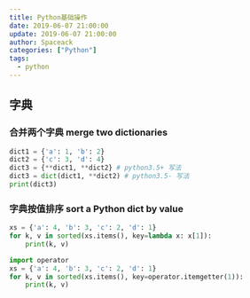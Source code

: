 ```yaml
---
title: Python基础操作
date: 2019-06-07 21:00:00
update: 2019-06-07 21:00:00
author: Spaceack
categories: ["Python"]
tags: 
  - python
---
```

## 字典
### 合并两个字典 merge two dictionaries
```python
dict1 = {'a': 1, 'b': 2}
dict2 = {'c': 3, 'd': 4}
dict3 = {**dict1, **dict2} # python3.5+ 写法
dict3 = dict(dict1, **dict2) # python3.5- 写法
print(dict3)
```

### 字典按值排序 sort a Python dict by value
```python
xs = {'a': 4, 'b': 3, 'c': 2, 'd': 1}
for k, v in sorted(xs.items(), key=lambda x: x[1]):
    print(k, v)
```

```python
import operator
xs = {'a': 4, 'b': 3, 'c': 2, 'd': 1}
for k, v in sorted(xs.items(), key=operator.itemgetter(1)):
    print(k, v)
```